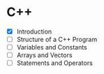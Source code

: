 # C++

- [x] Introduction
- [ ] Structure of a C++ Program
- [ ] Variables and Constants
- [ ] Arrays and Vectors
- [ ] Statements and Operators